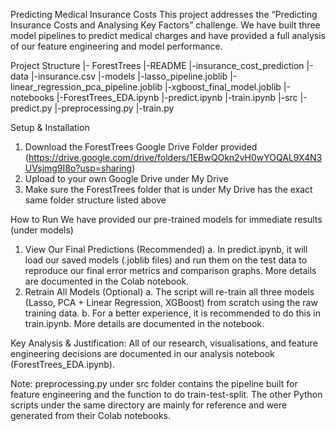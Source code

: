 Predicting Medical Insurance Costs
This project addresses the “Predicting Insurance Costs and Analysing Key Factors” challenge. We have built three model pipelines to predict medical charges and have provided a full analysis of our feature engineering and model performance.

Project Structure
|- ForestTrees
	|-README
	|-insurance_cost_prediction
		|-data
			|-insurance.csv
		|-models
			|-lasso_pipeline.joblib
			|-linear_regression_pca_pipeline.joblib
			|-xgboost_final_model.joblib
		|-notebooks
			|-ForestTrees_EDA.ipynb
			|-predict.ipynb
			|-train.ipynb
		|-src
			|-predict.py
			|-preprocessing.py
			|-train.py

Setup & Installation
1.	Download the ForestTrees Google Drive Folder provided (https://drive.google.com/drive/folders/1EBwQOkn2vH0wYOQAL9X4N3UVsjmg9I8o?usp=sharing)
2.	Upload to your own Google Drive under My Drive
3.	Make sure the ForestTrees folder that is under My Drive has the exact same folder structure listed above

How to Run
We have provided our pre-trained models for immediate results (under models)
1.	View Our Final Predictions (Recommended)
a.	In predict.ipynb, it will load our saved models (.joblib files) and run them on the test data to reproduce our final error metrics and comparison graphs. More details are documented in the Colab notebook.
2.	Retrain All Models (Optional)
a.	The script will re-train all three models (Lasso, PCA + Linear Regression, XGBoost) from scratch using the raw training data.
b.	For a better experience, it is recommended to do this in train.ipynb. More details are documented in the notebook.

Key Analysis & Justification:
All of our research, visualisations, and feature engineering decisions are documented in our analysis notebook (ForestTrees_EDA.ipynb).

Note:
preprocessing.py under src folder contains the pipeline built for feature engineering and the function to do train-test-split. The other Python scripts under the same directory are mainly for reference and were generated from their Colab notebooks.



